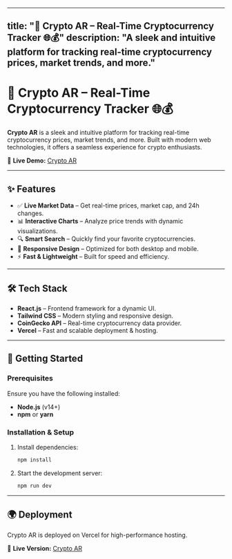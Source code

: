 
---
title: "🚀 Crypto AR – Real-Time Cryptocurrency Tracker 🌐💰"
description: "A sleek and intuitive platform for tracking real-time cryptocurrency prices, market trends, and more."
---

# 🚀 Crypto AR – Real-Time Cryptocurrency Tracker 🌐💰  

**Crypto AR** is a sleek and intuitive platform for tracking real-time cryptocurrency prices, market trends, and more. Built with modern web technologies, it offers a seamless experience for crypto enthusiasts.  

🔗 **Live Demo:** [Crypto AR](https://crypto-ar-git-main-ahmadraza993432-gmailcoms-projects.vercel.app/)  

---

## ✨ Features  

- ✅ **Live Market Data** – Get real-time prices, market cap, and 24h changes.  
- 📊 **Interactive Charts** – Analyze price trends with dynamic visualizations.  
- 🔍 **Smart Search** – Quickly find your favorite cryptocurrencies.  
- 📱 **Responsive Design** – Optimized for both desktop and mobile.  
- ⚡ **Fast & Lightweight** – Built for speed and efficiency.  

---

## 🛠️ Tech Stack  

- **React.js** – Frontend framework for a dynamic UI.  
- **Tailwind CSS** – Modern styling and responsive design.  
- **CoinGecko API** – Real-time cryptocurrency data provider.  
- **Vercel** – Fast and scalable deployment & hosting.  

---

## 🚀 Getting Started  

### Prerequisites  

Ensure you have the following installed:  
- **Node.js** (v14+)  
- **npm** or **yarn**  

### Installation & Setup  

1. Install dependencies:  
   ```bash
   npm install
   ```
2. Start the development server:
   ```bash
   npm run dev
   ```

---

## 🌍 Deployment  
Crypto AR is deployed on Vercel for high-performance hosting.  

🔗 **Live Version:** [Crypto AR](https://crypto-ar-git-main-ahmadraza993432-gmailcoms-projects.vercel.app/)
```

